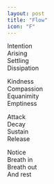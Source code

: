 ```yaml
---
layout: post
title: "Flow"
icon: "F"
---
```


Intention<br>
Arising<br>
Settling<br>
Dissipation<br>

Kindness<br>
Compassion<br>
Equanimity<br>
Emptiness<br>

Attack<br>
Decay<br>
Sustain<br>
Release<br>

Notice<br>
Breath in<br>
Breath out<br>
And rest<br>
